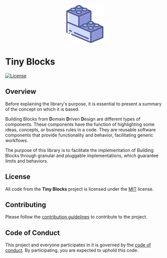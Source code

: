 <!--suppress HtmlDeprecatedAttribute -->

<div align="center">
    <a href="https://github.com/tiny-blocks">
        <img
            alt="Tiny Blocks"
            src="doc/images/tiny-blocks.png"
            width="120">
    </a>
</div>

# Tiny Blocks

[![License](https://img.shields.io/badge/license-MIT-green)](LICENSE)

<div id='overview'></div> 

## Overview

Before explaining the library's purpose, it is essential to present a summary of the concept on which it is based.

Building Blocks from **D**omain **D**riven **D**esign are different types of components. These components have the
function of highlighting some ideas, concepts, or business rules in a code. They are reusable software
components that provide functionality and behavior, facilitating generic workflows.

The purpose of this library is to facilitate the implementation of Building Blocks through granular and pluggable
implementations, which guarantee limits and behaviors.

<div id='license'></div>

## License

All code from the **Tiny Blocks** project is licensed under the [MIT](LICENSE) license.

<div id='contributing'></div>

## Contributing

Please follow the [contribution guidelines](CONTRIBUTING.md) to contribute to the project.

<div id='code-of-conduct'></div>

## Code of Conduct

This project and everyone participates in it is governed by the [code of conduct](CODE_OF_CONDUCT.md). By
participating, you are expected to uphold this code.
